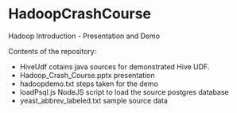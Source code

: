 # HadoopCrashCourse

Hadoop Introduction - Presentation and Demo

Contents of the repository:
* HiveUdf cotains java sources for demonstrated Hive UDF.
* Hadoop_Crash_Course.pptx presentation
* hadoopdemo.txt steps taken for the demo
* loadPsql.js NodeJS script to load the source postgres database
* yeast_abbrev_labeled.txt sample source data
